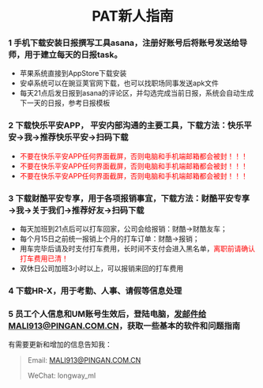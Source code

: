 <h1 style="text-align:center">PAT新人指南 </h1>

### 1  手机下载安装日报撰写工具asana，注册好账号后将账号发送给导师，用于建立每天的日报task。
* 苹果系统直接到AppStore下载安装
* 安卓系统可以在豌豆荚官网下载，也可以找职场同事发送apk文件
* 每天21点后发日报到asana的评论区，并勾选完成当前日报，系统会自动生成下一天的日报，参考日报模板

### 2 下载快乐平安APP， 平安内部沟通的主要工具，下载方法：快乐平安&rarr;我&rarr;推荐快乐平安&rarr;扫码下载

* <font color="red" >不要在快乐平安APP任何界面截屏，否则电脑和手机端邮箱都会被封！！！</font>
* <font color="red" >不要在快乐平安APP任何界面截屏，否则电脑和手机端邮箱都会被封！！！</font>
* <font color="red" >不要在快乐平安APP任何界面截屏，否则电脑和手机端邮箱都会被封！！！</font>

### 3 下载财酷平安专享，用于各项报销事宜，下载方法：财酷平安专享&rarr;我&rarr;关于我们&rarr;推荐好友&rarr;扫码下载

* 每天加班到21点后可以打车回家，公司会给报销：财酷&rarr;财酷友车；
* 每个月15日之前统一报销上个月的打车订单：财酷&rarr;报销；
* 用车完毕后请及时支付打车费用，长时间不支付会进入黑名单，<font color="red" >离职前请确认打车费用已清！</font>
* 双休日公司加班3小时以上，可以报销来回的打车费用

### 4 下载HR-X，用于考勤、人事、请假等信息处理

### 5  员工个人信息和UM账号生效后，登陆电脑，发邮件给MALI913@PINGAN.COM.CN，获取一些基本的软件和问题指南



有需要更新和增加的信息告知我：

> Email: MALI913@PINGAN.COM.CN
>
> WeChat: longway_ml